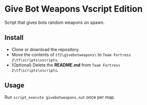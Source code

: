 # Give Bot Weapons Vscript Edition

Script that gives bots random weapons on spawn.

## Install

* Clone or download the repository.
* Move the contents of `tf2\givebotweapons\` to `Team Fortress 2\tf\scripts\vscripts`.
* (Optional) Delete the **README.md** from `Team Fortress 2\tf\scripts\vscripts`.

## Usage

Run `script_execute givebotweapons.nut` once per map.